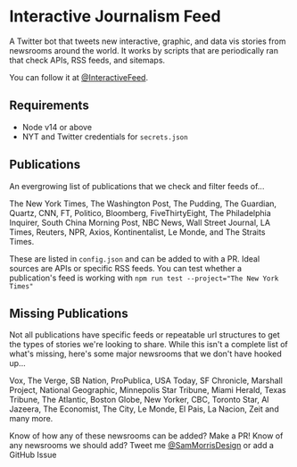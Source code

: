 # Interactive Journalism Feed
A Twitter bot that tweets new interactive, graphic, and data vis stories from newsrooms around the world. It works by scripts that are periodically ran that check APIs, RSS feeds, and sitemaps.

You can follow it at [@InteractiveFeed](https://twitter.com/InteractiveFeed).

## Requirements
- Node v14 or above
- NYT and Twitter credentials for `secrets.json`

## Publications
An evergrowing list of publications that we check and filter feeds of...

The New York Times, The Washington Post, The Pudding, The Guardian, Quartz, CNN, FT, Politico, Bloomberg, FiveThirtyEight, The Philadelphia Inquirer, South China Morning Post, NBC News, Wall Street Journal, LA Times, Reuters, NPR, Axios, Kontinentalist, Le Monde, and The Straits Times.

These are listed in `config.json` and can be added to with a PR. Ideal sources are APIs or specific RSS feeds. You can test whether a publication's feed is working with `npm run test --project="The New York Times"`


## Missing Publications
Not all publications have specific feeds or repeatable url structures to get the types of stories we're looking to share. While this isn't a complete list of what's missing, here's some major newsrooms that we don't have hooked up...

Vox, The Verge, SB Nation, ProPublica, USA Today, SF Chronicle, Marshall Project, National Geographic, Minnepolis Star Tribune, Miami Herald, Texas Tribune, The Atlantic, Boston Globe, New Yorker, CBC, Toronto Star, Al Jazeera, The Economist, The City, Le Monde, El Pais, La Nacion, Zeit and many more.

Know of how any of these newsrooms can be added? Make a PR!
Know of any newsrooms we should add? Tweet me [@SamMorrisDesign](https://twitter.com/SamMorrisDesign) or add a GitHub Issue
